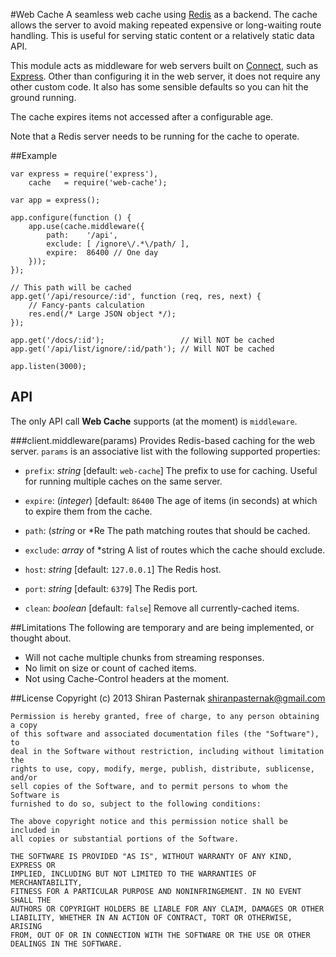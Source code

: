 #Web Cache
A seamless web cache using [Redis](http://redis.io/) as a backend. The cache
allows the server to avoid making repeated expensive or long-waiting route
handling. This is useful for serving static content or a relatively static
data API.

This module acts as middleware for web servers built on
[Connect](https://npmjs.org/package/connect), such as
[Express](https://npmjs.org/package/express). Other than configuring it in
the web server, it does not require any other custom code. It also has some
sensible defaults so you can hit the ground running.

The cache expires items not accessed after a configurable age.

Note that a Redis server needs to be running for the cache to operate.

##Example

    var express = require('express'),
        cache   = require('web-cache');
    
    var app = express();
    
    app.configure(function () {
        app.use(cache.middleware({
            path:    '/api',
            exclude: [ /ignore\/.*\/path/ ],
            expire:  86400 // One day
        }));
    });
    
    // This path will be cached
    app.get('/api/resource/:id', function (req, res, next) {
        // Fancy-pants calculation
        res.end(/* Large JSON object */);
    });
    
    app.get('/docs/:id');                 // Will NOT be cached
    app.get('/api/list/ignore/:id/path'); // Will NOT be cached
    
    app.listen(3000);
    
## API
The only API call **Web Cache** supports (at the moment) is `middleware`.

###client.middleware(params)
Provides Redis-based caching for the web server. `params` is an associative list with the following supported properties:

* `prefix`: *string* \[default: `web-cache`]  The prefix to use for caching. Useful for running multiple caches on the same server.
  
* `expire`: (*integer*) \[default: `86400`  The age of items (in seconds) at which to expire them from the cache.
  
* `path`: (*string* or *Re  The path matching routes that should be cached.

* `exclude`: *array* of *string  A list of routes which the cache should exclude.

* `host`: *string* \[default: `127.0.0.1`] The Redis host.

* `port`: *string* \[default: `6379`] The Redis port.

* `clean`: *boolean* \[default: `false`] Remove all currently-cached items.

##Limitations
The following are temporary and are being implemented, or thought about.

* Will not cache multiple chunks from streaming responses.
* No limit on size or count of cached items.
* Not using Cache-Control headers at the moment.

##License
    Copyright (c) 2013 Shiran Pasternak <shiranpasternak@gmail.com>

    Permission is hereby granted, free of charge, to any person obtaining a copy
    of this software and associated documentation files (the "Software"), to
    deal in the Software without restriction, including without limitation the
    rights to use, copy, modify, merge, publish, distribute, sublicense, and/or
    sell copies of the Software, and to permit persons to whom the Software is
    furnished to do so, subject to the following conditions:

    The above copyright notice and this permission notice shall be included in
    all copies or substantial portions of the Software.

    THE SOFTWARE IS PROVIDED "AS IS", WITHOUT WARRANTY OF ANY KIND, EXPRESS OR
    IMPLIED, INCLUDING BUT NOT LIMITED TO THE WARRANTIES OF MERCHANTABILITY,
    FITNESS FOR A PARTICULAR PURPOSE AND NONINFRINGEMENT. IN NO EVENT SHALL THE
    AUTHORS OR COPYRIGHT HOLDERS BE LIABLE FOR ANY CLAIM, DAMAGES OR OTHER
    LIABILITY, WHETHER IN AN ACTION OF CONTRACT, TORT OR OTHERWISE, ARISING
    FROM, OUT OF OR IN CONNECTION WITH THE SOFTWARE OR THE USE OR OTHER
    DEALINGS IN THE SOFTWARE.
